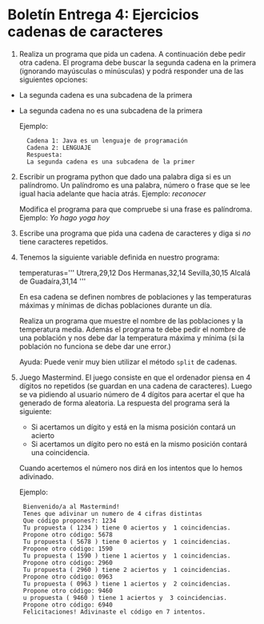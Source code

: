 # Boletín Entrega 4: Ejercicios cadenas de caracteres

1. Realiza un programa que pida un cadena. A continuación debe pedir otra cadena. El programa debe buscar la segunda cadena en la primera (ignorando mayúsculas o minúsculas) y podrá responder una de las siguientes opciones:
	
* La segunda cadena es una subcadena de la primera
* La segunda cadena no es una subcadena de la primera

	Ejemplo:

		Cadena 1: Java es un lenguaje de programación
		Cadena 2: LENGUAJE
		Respuesta:
		La segunda cadena es una subcadena de la primer

2. Escribir un programa python que dado una palabra diga si es un palíndromo. Un palíndromo es una palabra, número o frase que se lee igual hacia adelante que hacia atrás. Ejemplo: *reconocer*

	Modifica el programa para que compruebe si una frase es palíndroma. Ejemplo: *Yo hago yoga hoy*

3. Escribe una programa que pida una cadena de caracteres y diga si *no* tiene caracteres repetidos.

4. Tenemos la siguiente variable definida en nuestro programa:

	temperaturas='''
		Utrera,29,12
		Dos Hermanas,32,14
		Sevilla,30,15
		Alcalá de Guadaíra,31,14
		'''

	En esa cadena se definen nombres de poblaciones y las temperaturas máximas y mínimas de dichas poblaciones durante un día.

	Realiza un programa que muestre el nombre de las poblaciones y la temperatura media. Además el programa te debe pedir el nombre de una población y nos debe dar la temperatura máxima y mínima (si la población no funciona se debe dar une error.)

	Ayuda: Puede venir muy bien utilizar el método `split` de cadenas.

5. Juego Mastermind. El juego consiste en que el ordenador piensa en 4 dígitos no repetidos (se guardan en una cadena de caracteres). Luego se va pidiendo al usuario número de 4 dígitos para acertar el que ha generado de forma aleatoria. La respuesta del programa será la siguiente:

	* Si acertamos un dígito y está en la misma posición contará un acierto
	* Si acertamos un dígito pero no está en la mismo posición contará una coincidencia.

	Cuando acertemos el número nos dirá en los intentos que lo hemos adivinado.

	Ejemplo:

		Bienvenido/a al Mastermind!
		Tenes que adivinar un numero de 4 cifras distintas
		Que código propones?: 1234
		Tu propuesta ( 1234 ) tiene 0 aciertos y  1 coincidencias.
		Propone otro código: 5678
		Tu propuesta ( 5678 ) tiene 0 aciertos y  1 coincidencias.
		Propone otro código: 1590
		Tu propuesta ( 1590 ) tiene 1 aciertos y  1 coincidencias.
		Propone otro código: 2960
		Tu propuesta ( 2960 ) tiene 2 aciertos y  1 coincidencias.
		Propone otro código: 0963
		Tu propuesta ( 0963 ) tiene 1 aciertos y  2 coincidencias.
		Propone otro código: 9460
		u propuesta ( 9460 ) tiene 1 aciertos y  3 coincidencias.
		Propone otro código: 6940
		Felicitaciones! Adivinaste el código en 7 intentos.